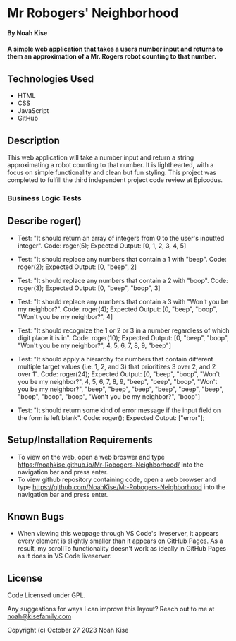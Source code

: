 # Mr Robogers' Neighborhood

#### By Noah Kise

#### A simple web application that takes a users number input and returns to them an approximation of a Mr. Rogers robot counting to that number.

## Technologies Used

* HTML
* CSS
* JavaScript
* GitHub

## Description

This web application will take a number input and return a string approximating a robot counting to that number.  It is lighthearted, with a focus on simple functionality and clean but fun styling. This project was completed to fulfill the third independent project code review at Epicodus.

### Business Logic Tests

## Describe roger()

* Test: "It should return an array of integers from 0 to the user's inputted integer".
Code: roger(5);
Expected Output: [0, 1, 2, 3, 4, 5]

* Test: "It should replace any numbers that contain a 1 with "beep".
Code: roger(2);
Expected Output: [0, "beep", 2]

* Test: "It should replace any numbers that contain a 2 with  "boop".
Code: roger(3);
Expected Output: [0, "beep", "boop", 3]

* Test: "It should replace any numbers that contain a 3 with "Won't you be my neighbor?".
Code: roger(4);
Expected Output: [0, "beep", "boop", "Won't you be my neighbor?", 4]

* Test: "It should recognize the 1 or 2 or 3 in a number regardless of which digit place it is in".
Code: roger(10);
Expected Output: [0, "beep", "boop", "Won't you be my neighbor?", 4, 5, 6, 7, 8, 9, "beep"]

* Test: "It should apply a hierarchy for numbers that contain different multiple target values (i.e. 1, 2, and 3) that prioritizes 3 over 2, and 2 over 1".
Code: roger(24);
Expected Output: [0, "beep", "boop", "Won't you be my neighbor?", 4, 5, 6, 7, 8, 9, "beep", "beep", "boop", "Won't you be my neighbor?", "beep", "beep", "beep", "beep", "beep", "beep", "boop", "boop", "boop", "Won't you be my neighbor?", "boop"]

* Test: "It should return some kind of error message if the input field on the form is left blank".
Code: roger();
Expected Output: ["error"];

## Setup/Installation Requirements

* To view on the web, open a web broswer and type https://noahkise.github.io/Mr-Robogers-Neighborhood/ into the navigation bar and press enter.
* To view github repository containing code, open a web browser and type https://github.com/NoahKise/Mr-Robogers-Neighborhood into the navigation bar and press enter.

## Known Bugs

* When viewing this webpage through VS Code's liveserver, it appears every element is slightly smaller than it appears on GitHub Pages. As a result, my scrollTo functionality doesn't work as ideally in GitHub Pages as it does in VS Code liveserver. 

## License

Code Licensed under GPL.

Any suggestions for ways I can improve this layout? Reach out to me at noah@kisefamily.com

Copyright (c) October 27 2023 Noah Kise